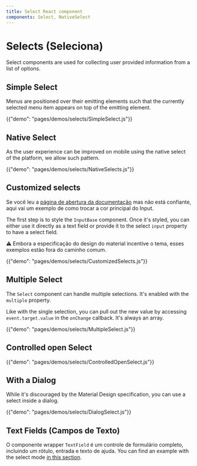 ```yaml
---
title: Select React component
components: Select, NativeSelect
---
```


# Selects (Seleciona)

<p class="description">Select components are used for collecting user provided information from a list of options.</p>

## Simple Select

Menus are positioned over their emitting elements such that the currently selected menu item appears on top of the emitting element.

{{"demo": "pages/demos/selects/SimpleSelect.js"}}

## Native Select

As the user experience can be improved on mobile using the native select of the platform, we allow such pattern.

{{"demo": "pages/demos/selects/NativeSelects.js"}}

## Customized selects

Se você leu a [página de abertura da documentação](/customization/overrides/) mas não está confiante, aqui vai um exemplo de como trocar a cor principal do Input.

The first step is to style the `InputBase` component. Once it's styled, you can either use it directly as a text field or provide it to the select `input` property to have a select field.

⚠️ Embora a especificação do design do material incentive o tema, esses exemplos estão fora do caminho comum.

{{"demo": "pages/demos/selects/CustomizedSelects.js"}}

## Multiple Select

The `Select` component can handle multiple selections. It's enabled with the `multiple` property.

Like with the single selection, you can pull out the new value by accessing `event.target.value` in the `onChange` callback. It's always an array.

{{"demo": "pages/demos/selects/MultipleSelect.js"}}

## Controlled open Select

{{"demo": "pages/demos/selects/ControlledOpenSelect.js"}}

## With a Dialog

While it's discouraged by the Material Design specification, you can use a select inside a dialog.

{{"demo": "pages/demos/selects/DialogSelect.js"}}

## Text Fields (Campos de Texto)

O componente wrapper `TextField` é um controle de formulário completo, incluindo um rótulo, entrada e texto de ajuda. You can find an example with the select mode [in this section](/demos/text-fields/#textfield).
